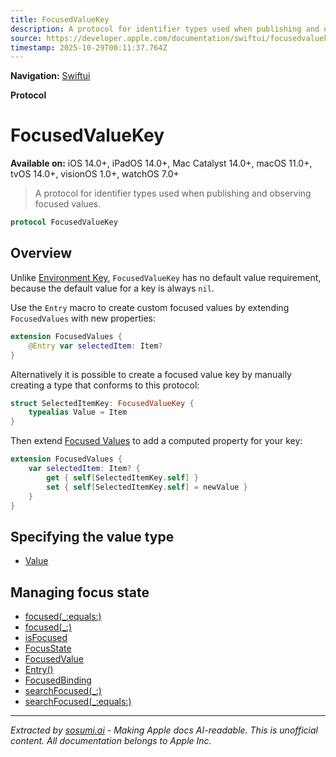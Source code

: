 ```yaml
---
title: FocusedValueKey
description: A protocol for identifier types used when publishing and observing focused values.
source: https://developer.apple.com/documentation/swiftui/focusedvaluekey
timestamp: 2025-10-29T00:11:37.764Z
---
```


**Navigation:** [Swiftui](/documentation/swiftui)

**Protocol**

# FocusedValueKey

**Available on:** iOS 14.0+, iPadOS 14.0+, Mac Catalyst 14.0+, macOS 11.0+, tvOS 14.0+, visionOS 1.0+, watchOS 7.0+

> A protocol for identifier types used when publishing and observing focused values.

```swift
protocol FocusedValueKey
```

## Overview

Unlike [Environment Key](/documentation/swiftui/environmentkey), `FocusedValueKey` has no default value requirement, because the default value for a key is always `nil`.

Use the `Entry` macro to create custom focused values by extending `FocusedValues` with new properties:

```swift
extension FocusedValues {
    @Entry var selectedItem: Item?
}
```

Alternatively it is possible to create a focused value key by manually creating a type that conforms to this protocol:

```swift
struct SelectedItemKey: FocusedValueKey {
    typealias Value = Item
}
```

Then extend [Focused Values](/documentation/swiftui/focusedvalues) to add a computed property for your key:

```swift
extension FocusedValues {
    var selectedItem: Item? {
        get { self[SelectedItemKey.self] }
        set { self[SelectedItemKey.self] = newValue }
    }
}
```

## Specifying the value type

- [Value](/documentation/swiftui/focusedvaluekey/value)

## Managing focus state

- [focused(_:equals:)](/documentation/swiftui/view/focused(_:equals:))
- [focused(_:)](/documentation/swiftui/view/focused(_:))
- [isFocused](/documentation/swiftui/environmentvalues/isfocused)
- [FocusState](/documentation/swiftui/focusstate)
- [FocusedValue](/documentation/swiftui/focusedvalue)
- [Entry()](/documentation/swiftui/entry())
- [FocusedBinding](/documentation/swiftui/focusedbinding)
- [searchFocused(_:)](/documentation/swiftui/view/searchfocused(_:))
- [searchFocused(_:equals:)](/documentation/swiftui/view/searchfocused(_:equals:))

---

*Extracted by [sosumi.ai](https://sosumi.ai) - Making Apple docs AI-readable.*
*This is unofficial content. All documentation belongs to Apple Inc.*
